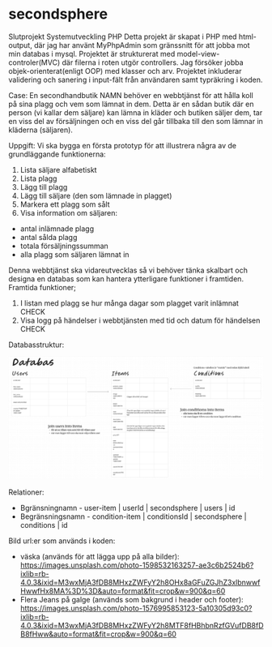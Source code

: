 # secondsphere
Slutprojekt Systemutveckling PHP
Detta projekt är skapat i PHP med html-output, där jag har använt MyPhpAdmin som gränssnitt för att jobba mot min databas i mysql. 
Projektet är strukturerat med model-view-controler(MVC) där filerna i roten utgör controllers. Jag försöker jobba objek-orienterat(enligt OOP) med klasser och arv. Projektet inkluderar validering och sanering i input-fält från användaren samt typräkring i koden. 

Case:
En secondhandbutik NAMN behöver en webbtjänst för att hålla koll på sina plagg och vem som lämnat in dem. Detta är en sådan butik där en person (vi kallar dem säljare) kan lämna in kläder och butiken säljer dem, tar en viss del av försäljningen och en viss del går tillbaka till den som lämnar in kläderna (säljaren).

Uppgift:
Vi ska bygga en första prototyp för att illustrera några av de grundläggande funktionerna:
1. Lista säljare alfabetiskt 
2. Lista plagg 
3. Lägg till plagg 
4. Lägg till säljare (den som lämnade in plagget) 
5. Markera ett plagg som sålt 
6. Visa information om säljaren:
- antal inlämnade plagg 
- antal sålda plagg 
- totala försäljningssumman 
- alla plagg som säljaren lämnat in 

Denna webbtjänst ska vidareutvecklas så vi behöver tänka skalbart och designa en databas som kan hantera ytterligare funktioner i framtiden.
Framtida funktioner;
1. I listan med plagg se hur många dagar som plagget varit inlämnat CHECK
2. Visa logg på händelser i webbtjänsten med tid och datum för händelsen CHECK

Databasstruktur:

![Bild på databas-struktur](schema-struktur.png)

Relationer:
- Bgränsningnamn - user-item | userId | secondsphere | users | id
- Begränsningsnamn - condition-item | conditionsId | secondsphere | conditions | id


Bild url:er som används i koden:
- väska (används för att lägga upp på alla bilder): 
https://images.unsplash.com/photo-1598532163257-ae3c6b2524b6?ixlib=rb-4.0.3&ixid=M3wxMjA3fDB8MHxzZWFyY2h8OHx8aGFuZGJhZ3xlbnwwfHwwfHx8MA%3D%3D&auto=format&fit=crop&w=900&q=60
- Flera Jeans på galge (används som bakgrund i header och footer): 
https://images.unsplash.com/photo-1576995853123-5a10305d93c0?ixlib=rb-4.0.3&ixid=M3wxMjA3fDB8MHxzZWFyY2h8MTF8fHBhbnRzfGVufDB8fDB8fHww&auto=format&fit=crop&w=900&q=60